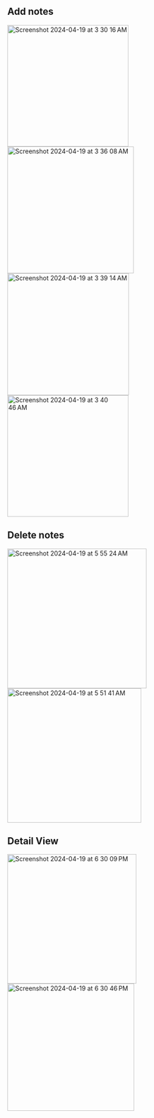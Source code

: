 ## Add notes

<img width="274" alt="Screenshot 2024-04-19 at 3 30 16 AM" src="https://github.com/chiransiriwardhana/WatchOS-Note_App/assets/47823522/492a41b6-0d3c-4269-9b03-f6303eda0330">
<img width="286" alt="Screenshot 2024-04-19 at 3 36 08 AM" src="https://github.com/chiransiriwardhana/WatchOS-Note_App/assets/47823522/3e7842a5-d1f8-4241-94c6-57fd7f633a51">
<img width="275" alt="Screenshot 2024-04-19 at 3 39 14 AM" src="https://github.com/chiransiriwardhana/WatchOS-Note_App/assets/47823522/1d3de2ff-b7c8-43ce-bb8c-bf7aa8e0b261">
<img width="274" alt="Screenshot 2024-04-19 at 3 40 46 AM" src="https://github.com/chiransiriwardhana/WatchOS-Note_App/assets/47823522/965ec4c2-cadb-4d60-8b97-3bcfcab01bc9">


## Delete notes
<img width="315" alt="Screenshot 2024-04-19 at 5 55 24 AM" src="https://github.com/chiransiriwardhana/WatchOS-Note_App/assets/47823522/b24c3fbc-9ed1-47d4-8d00-bc7a07066ae4">

<img width="303" alt="Screenshot 2024-04-19 at 5 51 41 AM" src="https://github.com/chiransiriwardhana/WatchOS-Note_App/assets/47823522/2471c423-ae44-43dd-86e0-021f43f5fc4d">

## Detail View

<img width="292" alt="Screenshot 2024-04-19 at 6 30 09 PM" src="https://github.com/chiransiriwardhana/WatchOS-Note_App/assets/47823522/119829db-e201-4eb8-9ec7-9175defd9b73">
<img width="287" alt="Screenshot 2024-04-19 at 6 30 46 PM" src="https://github.com/chiransiriwardhana/WatchOS-Note_App/assets/47823522/0fee2e84-676a-4866-9c2a-a8871f5e856f">
